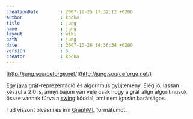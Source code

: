 ```yaml
---
creationDate        : 2007-10-25 17:32:12 +0200 
author              : kocka 
title               : jung 
name                : jung 
layout              : wiki 
path                : jung 
date                : 2007-10-26 14:36:34 +0200 
version             : 5 
creator             : kocka 
---
```

[http://jung.sourceforge.net/](http://jung.sourceforge.net/)

Egy [java](java.html) [gráf](graph.html)-reprezentáció és algoritmus gyüjtemény.
Elég jó, lassan készül a 2.0 is, annyi bajom van vele csak hogy a gráf align algoritmusok össze vannak túrva a [swing](Swing.html) kóddal, ami nem igazán barátságos.

Tud viszont olvasni és írni [GraphML](GraphML.html) formátumot.


